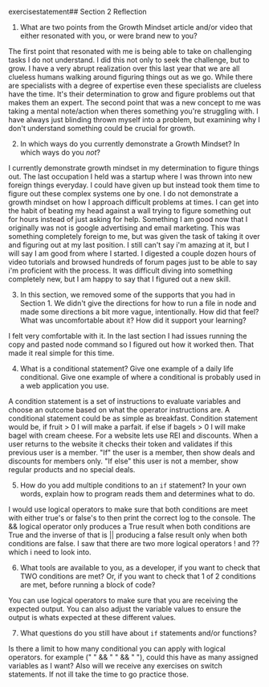 exercisestatement## Section 2 Reflection

1. What are two points from the Growth Mindset article and/or video that either resonated with you, or were brand new to you?

The first point that resonated with me is being able to take on challenging tasks I do not understand. I did this not only to seek the challenge, but to grow. I have a very abrupt realization over this last year that we are all clueless humans walking around figuring things out as we go. While there are specialists with a degree of expertise even these specialists are clueless have the time. It's their determination to grow and figure problems out that makes them an expert. The second point that was a new concept to me was taking a mental note/action when theres something you're struggling with. I have always just blinding thrown myself into a problem, but examining why I don't understand something could be crucial for growth.

2. In which ways do you currently demonstrate a Growth Mindset? In which ways do you _not_?

I currently demonstrate growth mindset in my determination to figure things out. The last occupation I held was a startup where I was thrown into new foreign things everyday. I could have given up but instead took them time to figure out these complex systems one by one. I do not demonstrate a growth mindset on how I approach difficult problems at times. I can get into the habit of beating my head against a wall trying to figure something out for hours instead of just asking for help.
Something I am good now that I originally was not is google advertising and email marketing. This was something completely foreign to me, but was given the task of taking it over and figuring out at my last position. I still can't say i'm amazing at it, but I will say I am good from where I started. I digested a couple dozen hours of video tutorials and browsed hundreds of forum pages just to be able to say i'm proficient with the process. It was difficult diving into something completely new, but I am happy to say that I figured out a new skill.

3. In this section, we removed some of the supports that you had in Section 1. We didn't give the directions for how to run a file in node and made some directions a bit more vague, intentionally. How did that feel? What was uncomfortable about it? How did it support your learning?

I felt very comfortable with it. In the last section I had issues running the copy and pasted node command so I figured out how it worked then. That made it real simple for this time.

4. What is a conditional statement? Give one example of a daily life conditional. Give one example of where a conditional is probably used in a web application you use.

A condition statement is a set of instructions to evaluate variables and choose an outcome based on what the operator instructions are. A conditional statement could be as simple as breakfast. Condition statement would be, if fruit > 0 I will make a parfait. if else if bagels > 0 I will make bagel with cream cheese. For a website lets use REI and discounts. When a user returns to the website it checks their token and validates if this previous user is a member. "If" the user is a member, then show deals and discounts for members only. "If else" this user is not a member, show regular products and no special deals.

5. How do you add multiple conditions to an `if` statement? In your own words, explain how to program reads them and determines what to do.

I would use logical operators to make sure that both conditions are meet with either true's or false's to then print the correct log to the console. The && logical operator only produces a True result when both conditions are True and the inverse of that is || producing a false result only when both conditions are false. I saw that there are two more logical operators ! and ?? which i need to look into.

6. What tools are available to you, as a developer, if you want to check that TWO conditions are met? Or, if you want to check that 1 of 2 conditions are met, before running a block of code?

You can use logical operators to make sure that you are receiving the expected output. You can also adjust the variable values to ensure the output is whats expected at these different values.

7. What questions do you still have about `if` statements and/or functions?

Is there a limit to how many conditional you can apply with logical operators. for example (" " && " " && " "), could this have as many assigned variables as I want? Also will we receive any exercises on switch statements. If not ill take the time to go practice those.

